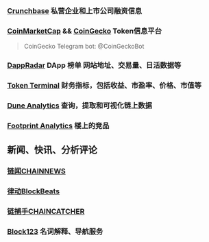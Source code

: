 ### [Crunchbase](https://www.crunchbase.com/) 私营企业和上市公司融资信息

### [CoinMarketCap](https://coinmarketcap.com/) &&  [CoinGecko](https://coingecko.com/) Token信息平台

> CoinGecko Telegram bot: @CoinGeckoBot

### [DappRadar](https://dappradar.com/) DApp 榜单 网站地址、交易量、日活数据等

### [Token Terminal](https://www.tokenterminal.com/) 财务指标，包括收益、市盈率、价格、市值等

### [Dune Analytics](https://dune.xyz/home) 查询，提取和可视化链上数据

### [Footprint Analytics](https://www.footprint.network/)  楼上的竞品

## 新闻、快讯、分析评论

### [链闻CHAINNEWS](https://www.chainnews.com/) 

### [律动BlockBeats](https://www.theblockbeats.com/) 

### [链捕手CHAINCATCHER](https://www.chaincatcher.com/)

### [Block123](https://www.block123.com/zh-hans/) 名词解释、导航服务